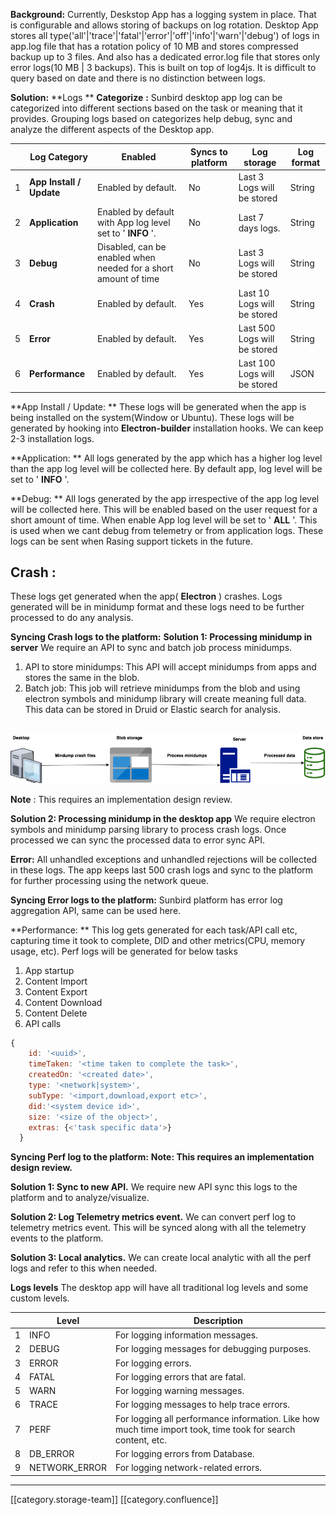  **Background:** Currently, Deskstop App has a logging system in place. That is configurable and allows storing of backups on log rotation. Desktop App stores all type('all'|'trace'|'fatal'|'error'|'off'|'info'|'warn'|'debug') of logs in app.log file that has a rotation policy of 10 MB and stores compressed backup up to 3 files. And also has a dedicated error.log file that stores only error logs(10 MB | 3 backups). This is built on top of log4js. It is difficult to query based on date and there is no distinction between logs. 

 **Solution:**  **Logs **  **Categorize**  **:** Sunbird desktop app log can be categorized into different sections based on the task or meaning that it provides. Grouping logs based on categorizes help debug, sync and analyze the different aspects of the Desktop app.





|  | Log Category | Enabled | Syncs to platform | Log storage | Log format | 
|  --- |  --- |  --- |  --- |  --- |  --- | 
| 1 |  **App Install / Update**  | Enabled by default. | No | Last 3 Logs will be stored | String | 
| 2 |  **Application**  | Enabled by default with App log level set to ' **INFO** '. | No | Last 7 days logs. | String | 
| 3 |  **Debug**  | Disabled, can be enabled when needed for a short amount of time | No | Last 3 Logs will be stored | String | 
| 4 |  **Crash**  | Enabled by default. | Yes | Last 10 Logs will be stored | String | 
| 5 |  **Error**  | Enabled by default. | Yes | Last 500 Logs will be stored | String | 
| 6 |  **Performance**  | Enabled by default. | Yes | Last 100 Logs will be stored | JSON | 

 **App Install / Update: ** These logs will be generated when the app is being installed on the system(Window or Ubuntu). These logs will be generated by hooking into  **Electron-builder**  installation hooks. We can keep 2-3 installation logs.

 **Application: ** All logs generated by the app which has a higher log level than the app log level will be collected here. By default app, log level will be set to ' **INFO** '.

 **Debug: ** All logs generated by the app irrespective of the app log level will be collected here. This will be enabled based on the user request for a short amount of time. When enable App log level will be set to ' **ALL** '. This is used when we cant debug from telemetry or from application logs. These logs can be sent when Rasing support tickets in the future.


##  **Crash** : 
These logs get generated when the app( **Electron** ) crashes. Logs generated will be in minidump format and these logs need to be further processed to do any analysis.

 **Syncing Crash logs to the platform:**  **Solution 1: Processing minidump in server** We require an API to sync and batch job process minidumps. 


1. API to store minidumps: This API will accept minidumps from apps and stores the same in the blob.
1. Batch job: This job will retrieve minidumps from the blob and using electron symbols and minidump library will create meaning full data. This data can be stored in Druid or Elastic search for analysis.

                              ![](images/storage/crash%20minidump%20processing.png)

 **Note** : This requires an implementation design review.

 **Solution 2: Processing minidump in the desktop app** We require electron symbols and minidump parsing library to process crash logs. Once processed we can sync the processed data to error sync API.

 **Error:** All unhandled exceptions and unhandled rejections will be collected in these logs. The app keeps last 500 crash logs and sync to the platform for further processing using the network queue. 

 **Syncing Error logs to the platform:** Sunbird platform has error log aggregation API, same can be used here.

 **Performance: ** This log gets generated for each task/API call etc, capturing time it took to complete, DID and other metrics(CPU, memory usage, etc). Perf logs will be generated for below tasks 


1. App startup
1. Content Import
1. Content Export
1. Content Download
1. Content Delete
1. API calls




```js
{
    id: '<uuid>',
    timeTaken: '<time taken to complete the task>',
    createdOn: '<created date>',
    type: '<network|system>',
    subType: '<import,download,export etc>',
    did:'<system device id>',
    size: '<size of the object>',
    extras: {<'task specific data'>}
  }
```
 **Syncing Perf log to the platform:**  **Note: This requires an implementation design review.** 

 **Solution 1: Sync to new API.** We require new API sync this logs to the platform and to analyze/visualize. 

 **Solution 2: Log Telemetry metrics event.** We can convert perf log to telemetry metrics event. This will be synced along with all the telemetry events to the platform. 

 **Solution 3: Local analytics.** We can create local analytic with all the perf logs and refer to this when needed. 



 **Logs levels** The desktop app will have all traditional log levels and some custom levels.



|  | Level | Description | 
|  --- |  --- |  --- | 
| 1 | INFO | For logging information messages. | 
| 2 | DEBUG | For logging messages for debugging purposes. | 
| 3 | ERROR | For logging errors. | 
| 4 | FATAL | For logging errors that are fatal. | 
| 5 | WARN | For logging warning messages. | 
| 6 | TRACE | For logging messages to help trace errors. | 
| 7 | PERF | For logging all performance information. Like how much time import took, time took for search content, etc. | 
| 8 | DB_ERROR | For logging errors from Database. | 
| 9 | NETWORK_ERROR | For logging network-related errors. | 





*****

[[category.storage-team]] 
[[category.confluence]] 
